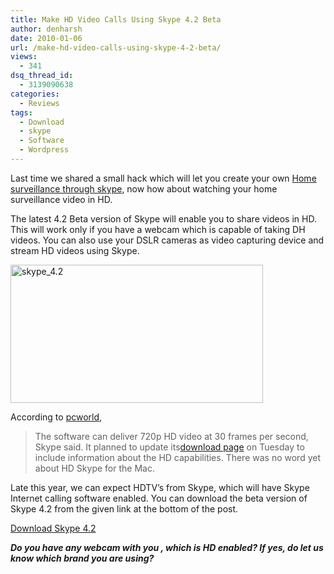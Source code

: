 ```yaml
---
title: Make HD Video Calls Using Skype 4.2 Beta
author: denharsh
date: 2010-01-06
url: /make-hd-video-calls-using-skype-4-2-beta/
views:
  - 341
dsq_thread_id:
  - 3139090638
categories:
  - Reviews
tags:
  - Download
  - skype
  - Software
  - Wordpress
---
```

Last time we shared a small hack which will let you create your own <a href="http://devilsworkshop.org/home-surveillance-through-skype/" target="_blank">Home surveillance through skype</a>, now how about watching your home surveillance video in HD.

The latest 4.2 Beta version of Skype will enable you to share videos in HD. This will work only if you have a webcam which is capable of taking DH videos. You can also use your DSLR cameras as video capturing device and stream HD videos using Skype.

[<img class="wp-image-52867" style="border-top-width: 0px;border-left-width: 0px;float: none;border-bottom-width: 0px;margin-left: auto;margin-right: auto;border-right-width: 0px" src="http://cdn.devilsworkshop.org/files/2010/01/skype_4.2_thumb.png" border="0" alt="skype_4.2" width="404" height="221" />][1]

According to <a href="http://www.pcworld.com/article/185859/skype_video_calls_go_highdefinition.html" onclick="_gaq.push(['_trackEvent', 'outbound-article', 'http://www.pcworld.com/article/185859/skype_video_calls_go_highdefinition.html', 'pcworld']);" target="_blank">pcworld</a>,

> The software can deliver 720p HD video at 30 frames per second, Skype said. It planned to update its<a href="http://www.skype.com/intl/en/download/skype/windows/beta/" onclick="_gaq.push(['_trackEvent', 'outbound-article', 'http://www.skype.com/intl/en/download/skype/windows/beta/', 'download page']);" >download page</a> on Tuesday to include information about the HD capabilities. There was no word yet about HD Skype for the Mac.

Late this year, we can expect HDTV’s from Skype, which will have Skype Internet calling software enabled. You can download the beta version of Skype 4.2 from the given link at the bottom of the post.

<a href="http://www.skype.com/intl/en/download/skype/windows/beta/" onclick="_gaq.push(['_trackEvent', 'outbound-article', 'http://www.skype.com/intl/en/download/skype/windows/beta/', 'Download Skype 4.2']);" target="_blank">Download Skype 4.2</a>

***Do you have any webcam with you , which is HD enabled? If yes, do let us know which brand you are using?***

 [1]: http://cdn.devilsworkshop.org/files/2010/01/skype_4.2.png
